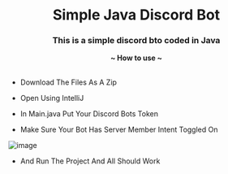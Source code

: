 <h1 align="center">Simple Java Discord Bot</h1>
<h3 align="center">This is a simple discord bto coded in Java</h3>

<p align="center">
  <b>~ How to use ~</b><br><br>
  
 -  Download The Files As A Zip
 
 -  Open Using IntelliJ
 
 -  In Main.java Put Your Discord Bots Token
 
 -  Make Sure Your Bot Has Server Member Intent Toggled On
 
 ![image](https://user-images.githubusercontent.com/105984061/218118696-ead8038a-a7ba-4618-9ee7-eb727e3201f1.png)
 
 - And Run The Project And All Should Work
</p>
